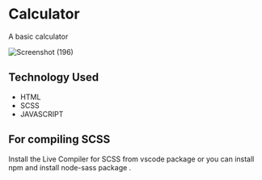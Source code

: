 # Calculator
 A basic calculator 
 
 ![Screenshot (196)](https://user-images.githubusercontent.com/78782644/107488065-deb6c900-6bac-11eb-828e-6fa8c422d32b.png)
 
## Technology Used
+ HTML
+ SCSS
+ JAVASCRIPT

## For compiling SCSS

Install the Live Compiler for SCSS from vscode package or you can install npm and install node-sass package .



